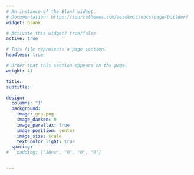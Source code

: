 ```yaml
---
# An instance of the Blank widget.
# Documentation: https://sourcethemes.com/academic/docs/page-builder/
widget: blank

# Activate this widget? true/false
active: true

# This file represents a page section.
headless: true

# Order that this section appears on the page.
weight: 41

title: 
subtitle:

design:
  columns: "1"
  background:
    image: gcp.png
    image_darken: 0
    image_parallax: true
    image_position: center
    image_size: scale
    text_color_light: true
  spacing:
#   padding: ["20vw", "0", "0", "0"]


---
```

